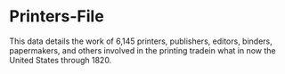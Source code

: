 # Printers-File
This data details the work of 6,145 printers, publishers, editors, binders, papermakers, and others involved in the printing tradein what in now the United States through 1820.
